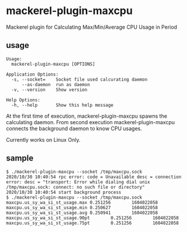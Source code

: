 # mackerel-plugin-maxcpu

Mackerel plugin for Calculating Max/Min/Average CPU Usage in Period 

## usage

```
Usage:
  mackerel-plugin-maxcpu [OPTIONS]

Application Options:
  -s, --socket=    Socket file used calcurating daemon
      --as-daemon  run as daemon
  -v, --version    Show version

Help Options:
  -h, --help       Show this help message
```

At the first time of execution, mackerel-plugin-maxcpu spawns the calculating daemon. From second execution mackerel-plugin-maxcpu connects the background daemon to know CPU usages.

Currently works on Linux Only.

## sample

```
$ ./mackerel-plugin-maxcpu --socket /tmp/maxcpu.sock
2020/10/30 10:40:54 rpc error: code = Unavailable desc = connection error: desc = "transport: Error while dialing dial unix /tmp/maxcpu.sock: connect: no such file or directory"
2020/10/30 10:40:54 start background process
$ ./mackerel-plugin-maxcpu --socket /tmp/maxcpu.sock
maxcpu.us_sy_wa_si_st_usage.max 0.251256        1604022058
maxcpu.us_sy_wa_si_st_usage.min 0.250627        1604022058
maxcpu.us_sy_wa_si_st_usage.avg 0.250941        1604022058
maxcpu.us_sy_wa_si_st_usage.90pt        0.251256        1604022058
maxcpu.us_sy_wa_si_st_usage.75pt        0.251256        1604022058
```
